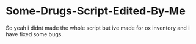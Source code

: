 # Some-Drugs-Script-Edited-By-Me
So yeah i didnt made the whole script but ive made for ox inventory and i have fixed some bugs.
